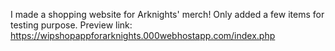 I made a shopping website for Arknights' merch! Only added a few items for testing purpose.
Preview link: https://wipshopappforarknights.000webhostapp.com/index.php
